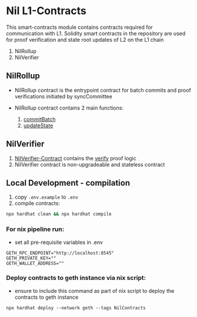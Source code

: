 # Nil L1-Contracts

This smart-contracts module contains contracts required for communication with L1.
Solidity smart contracts in the repository are used for proof verification and state root updates of L2 on the L1 chain

1. NilRollup
2. NilVerifier

## NilRollup

- NilRollup contract is the entrypoint contract for batch commits and proof verifications initiated by syncCommittee

- NilRollup contract contains 2 main functions:
   1. [commitBatch](./contracts/NilRollup.sol#L343)
   2. [updateState](./contracts/NilRollup.sol#L392)

## NilVerifier

1. [NilVerifier-Contract](./contracts/verifier/NilVerifier.sol) contains the [verify](./contracts/verifier/NilVerifier.sol#L9) proof logic
2. NilVerifier contract is non-upgradeable and stateless contract

## Local Development - compilation

1. copy `.env.example` to `.env`
2. compile contracts:

```sh
npx hardhat clean && npx hardhat compile
```

### For nix pipeline run:

- set all pre-requisite variables in .env
```
GETH_RPC_ENDPOINT="http://localhost:8545"
GETH_PRIVATE_KEY=""
GETH_WALLET_ADDRESS=""
```

### Deploy contracts to geth instance via nix script:

- ensure to include this command as part of nix script to deploy the contracts to geth instance

```shell
npx hardhat deploy --network geth --tags NilContracts
```
